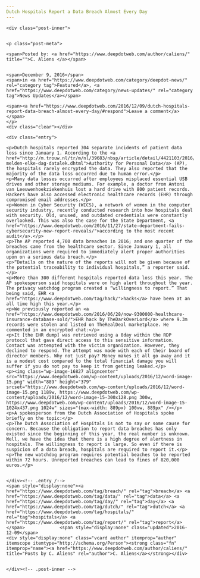 ```yaml
---
Dutch Hospitals Report a Data Breach Almost Every Day
---
```

<article class="post-listing post-16823 post type-post status-publish format-standard has-post-thumbnail hentry category-deepdot-news category-news-updates tag-breach tag-data tag-day tag-dutch tag-hospitals tag-report">
    
    <div class="post-inner">
    
    
    <p class="post-meta">
    
    <span>Posted by: <a href="https://www.deepdotweb.com/author/caliens/" title="">C. Aliens </a></span>
    
    
    <span>December 9, 2016</span>
    <span>in <a href="https://www.deepdotweb.com/category/deepdot-news/" rel="category tag">Featured</a>, <a href="https://www.deepdotweb.com/category/news-updates/" rel="category tag">News Updates</a></span>
    
    <span><a href="https://www.deepdotweb.com/2016/12/09/dutch-hospitals-report-data-breach-almost-every-day/#respond">Leave a comment</a></span>
    </p>
    <div class="clear"></div>
    
    <div class="entry">
    
    <p>Dutch hospitals reported 304 separate incidents of patient data loss since January 1. According to the <a href="http://m.trouw.nl/tr/m/nl/39683/nbsp/article/detail/4421103/2016/11/24/Ziekenhuizen-melden-elke-dag-datalek.dhtml">Authority for Personal Data</a> (AP), the hospitals rarely encrypted the data. They also reported that the majority of the data loss occurred due to human error.</p>
    <p>Many data losses occurred after employees misplaced essential USB drives and other storage mediums. For example, a doctor from Antoni van Leeuwenhoekziekenhuis lost a hard drive with 800 patient records. Hackers have also accessed electronic healthcare records (EHR) through compromised email addresses.</p>
    <p>Women in Cyber Security (WICS), a network of women in the computer security industry, recently conducted research into how hospitals deal with security. Old, unused, and outdated credentials were constantly overlooked. This was also the case for the State Department, <a href="https://www.deepdotweb.com/2016/11/27/state-department-fails-cybersecurity-new-report-reveals/">according to the most recent audit</a>.</p>
    <p>The AP reported 4,700 data breaches in 2016; and one quarter of the breaches came from the healthcare sector. Since January 1, all organizations were required to immediately alert proper authorities upon on a serious data breach.</p>
    <p>“Details on the nature of the reports will not be given because of the potential traceability to individual hospitals,” a reporter said.</p>
    <p>More than 300 different hospitals reported data loss this year. The AP spokesperson said hospitals were on high alert throughout the year. The privacy watchdog program created a “willingness to report.” That being said, EHR <a href="https://www.deepdotweb.com/tag/hack/">hacks</a> have been at an all time high this year.</p>
    <p>We previously reported an <a href="https://www.deepdotweb.com/2016/06/28/now-9300000-healthcare-insurance-database-sold/">EHR hack by TheDarkOverLord</a> where 9.3m records were stolen and listed on TheRealDeal marketplace. He commented in an encrypted chat:</p>
    <p>It [the EHR dump] was retrieved using a 0day within the RDP protocol that gave direct access to this sensitive information. Contact was attempted with the victim organization. However, they declined to respond. The attempt was made with each of their board of director members. Why not just pay? Money makes it all go away and it is a modest cost compared to the total financial damage you will suffer if you do not pay to keep it from getting leaked.</p>
    <p><img class="wp-image-16827 aligncenter" src="https://www.deepdotweb.com/wp-content/uploads/2016/12/word-image-15.png" width="889" height="379" srcset="https://www.deepdotweb.com/wp-content/uploads/2016/12/word-image-15.png 1189w, https://www.deepdotweb.com/wp-content/uploads/2016/12/word-image-15-300x128.png 300w, https://www.deepdotweb.com/wp-content/uploads/2016/12/word-image-15-1024x437.png 1024w" sizes="(max-width: 889px) 100vw, 889px" /></p>
    <p>A spokesperson from the Dutch Association of Hospitals spoke briefly on the topic:</p>
    <p>The Dutch Association of Hospitals is not to say or some cause for concern. Because the obligation to report data breaches has only existed since the beginning of this year, the real number is unknown. Well, we have the idea that there is a high degree of alertness in hospitals. The willingness to report is large. So even if there is suspicion of a data breach, hospitals are required to report it.</p>
    <p>The new watchdog program requires potential beaches to be reported within 72 hours. Unreported breaches can lead to fines of 820,000 euros.</p>
    
    
    </div><!-- .entry /-->
    <span style="display:none"><a href="https://www.deepdotweb.com/tag/breach/" rel="tag">breach</a> <a href="https://www.deepdotweb.com/tag/data/" rel="tag">data</a> <a href="https://www.deepdotweb.com/tag/day/" rel="tag">day</a> <a href="https://www.deepdotweb.com/tag/dutch/" rel="tag">dutch</a> <a href="https://www.deepdotweb.com/tag/hospitals/" rel="tag">hospitals</a> <a href="https://www.deepdotweb.com/tag/report/" rel="tag">report</a></span>				<span style="display:none" class="updated">2016-12-09</span>
    <div style="display:none" class="vcard author" itemprop="author" itemscope itemtype="http://schema.org/Person"><strong class="fn" itemprop="name"><a href="https://www.deepdotweb.com/author/caliens/" title="Posts by C. Aliens" rel="author">C. Aliens</a></strong></div>
    
    
    </div><!-- .post-inner -->
</article><!-- .post-listing -->

